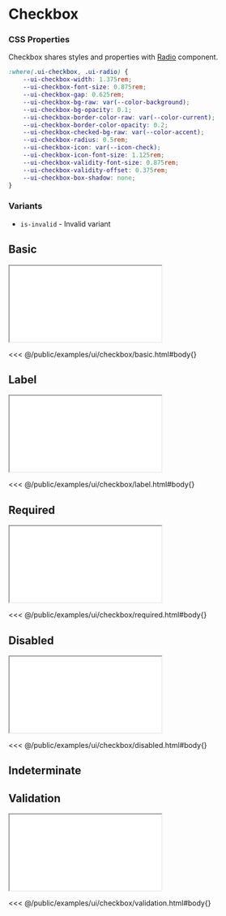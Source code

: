 # Checkbox

### CSS Properties

Checkbox shares styles and properties with [Radio](/docs/ui/radio) component.

```css
:where(.ui-checkbox, .ui-radio) {
    --ui-checkbox-width: 1.375rem;
    --ui-checkbox-font-size: 0.875rem;
    --ui-checkbox-gap: 0.625rem;
    --ui-checkbox-bg-raw: var(--color-background);
    --ui-checkbox-bg-opacity: 0.1;
    --ui-checkbox-border-color-raw: var(--color-current);
    --ui-checkbox-border-color-opacity: 0.2;
    --ui-checkbox-checked-bg-raw: var(--color-accent);
    --ui-checkbox-radius: 0.5rem;
    --ui-checkbox-icon: var(--icon-check);
    --ui-checkbox-icon-font-size: 1.125rem;
    --ui-checkbox-validity-font-size: 0.875rem;
    --ui-checkbox-validity-offset: 0.375rem;
    --ui-checkbox-box-shadow: none;
}
```

### Variants

* `is-invalid` - Invalid variant

## Basic

<iframe onload="this.style.visibility = 'visible';" src="/examples/ui/checkbox/basic.html"></iframe>

<<< @/public/examples/ui/checkbox/basic.html#body{}

## Label

<iframe onload="this.style.visibility = 'visible';" src="/examples/ui/checkbox/label.html"></iframe>

<<< @/public/examples/ui/checkbox/label.html#body{}

## Required

<iframe onload="this.style.visibility = 'visible';" src="/examples/ui/checkbox/required.html"></iframe>

<<< @/public/examples/ui/checkbox/required.html#body{}

## Disabled

<iframe onload="this.style.visibility = 'visible';" src="/examples/ui/checkbox/disabled.html"></iframe>

<<< @/public/examples/ui/checkbox/disabled.html#body{}

## Indeterminate

## Validation

<iframe onload="this.style.visibility = 'visible';" src="/examples/ui/checkbox/validation.html"></iframe>

<<< @/public/examples/ui/checkbox/validation.html#body{}
